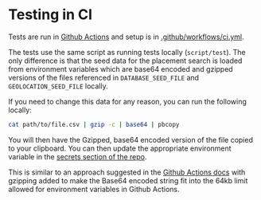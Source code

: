 # Testing in CI

Tests are run in [Github Actions](https://github.com/ministryofjustice/approved-premises/actions)
and setup is in [.github/workflows/ci.yml](https://github.com/ministryofjustice/approved-premises/blob/main/.github/workflows/ci.yml).

The tests use the same script as running tests locally (`script/test`). The only difference is that the seed data for the placement search is loaded from
environment variables which are base64 encoded and gzipped versions of the files
referenced in `DATABASE_SEED_FILE` and `GEOLOCATION_SEED_FILE` locally.

If you need to change this data for any reason, you can run the following locally:

```bash
cat path/to/file.csv | gzip -c | base64 | pbcopy
```

You will then have the Gzipped, base64 encoded version of the file copied to your
clipboard. You can then update the appropriate environment variable in the
[secrets section of the repo](https://github.com/ministryofjustice/approved-premises/settings/secrets/actions).

This is similar to an approach suggested in the [Github Actions docs](https://docs.github.com/en/actions/security-guides/encrypted-secrets#storing-base64-binary-blobs-as-secrets)
with gzipping added to make the Base64 encoded string fit into the 64kb limit
allowed for environment variables in Github Actions.
